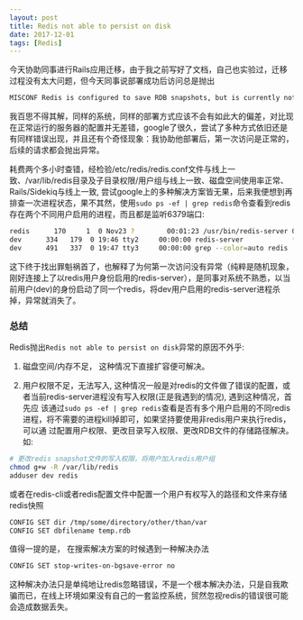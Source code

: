 ```yaml
---
layout: post
title: Redis not able to persist on disk
date: 2017-12-01
tags: [Redis]
---
```


今天协助同事进行Rails应用迁移，由于我之前写好了文档，自己也实验过，迁移过程没有太大问题，但今天同事说部署成功后访问总是抛出

```bash
MISCONF Redis is configured to save RDB snapshots, but is currently not able to persist on disk. Commands that may modify the data set are disabled. Please check Redis logs for details about the error.
```

我百思不得其解，同样的系统，同样的部署方式应该不会有如此大的偏差，对比现在正常运行的服务器的配置并无差错，google了很久，尝试了多种方式依旧还是有同样错误出现，并且还有个奇怪现象：我协助他部署后，第一次访问是正常的，后续的请求都会抛出异常。

耗费两个多小时查错，经检验/etc/redis/redis.conf文件与线上一致、/var/lib/redis目录及子目录权限/用户组与线上一致、磁盘空间使用率正常、Rails/Sidekiq与线上一致, 尝试google上的多种解决方案皆无果，后来我便想到再排查一次进程状态，果不其然，使用`sudo ps -ef | grep redis`命令查看到redis存在两个不同用户启用的进程，而且都是监听6379端口:

```bash
redis      170     1  0 Nov23 ?        00:01:23 /usr/bin/redis-server 0.0.0.0:6379
dev      334   179  0 19:46 tty2     00:00:00 redis-server            *:6379
dev      491   337  0 19:47 tty3     00:00:00 grep --color=auto redis
```

这下终于找出罪魁祸首了，也解释了为何第一次访问没有异常（纯粹是随机现象，刚好连接上了以redis用户身份启用的redis-server），是同事对系统不熟悉，以当前用户(dev)的身份启动了同一个redis，将dev用户启用的redis-server进程杀掉，异常就消失了。

### 总结

Redis抛出`Redis not able to persist on disk`异常的原因不外乎:

1. 磁盘空间/内存不足， 这种情况下直接扩容便可解决。

2. 用户权限不足，无法写入, 这种情况一般是对redis的文件做了错误的配置，或者当前redis-server进程没有写入权限(正是我遇到的情况), 遇到这种情况，首先应    该通过`sudo ps -ef | grep redis`查看是否有多个用户启用的不同redis进程，将不需要的进程kill掉即可，如果坚持要使用非redis用户来执行redis，可以通    过配置用户权限、更改目录写入权限、更改RDB文件的存储路径解决。
如:
```bash
# 更改redis snapshot文件的写入权限，将用户加入redis用户组
chmod g+w -R /var/lib/redis
adduser dev redis
```
   
或者在redis-cli或者redis配置文件中配置一个用户有权写入的路径和文件来存储redis快照

```bash
CONFIG SET dir /tmp/some/directory/other/than/var
CONFIG SET dbfilename temp.rdb
```

值得一提的是， 在搜索解决方案的时候遇到一种解决办法

```bash
CONFIG SET stop-writes-on-bgsave-error no
```
 
这种解决办法只是单纯地让redis忽略错误，不是一个根本解决办法，只是自我欺骗而已，在线上环境如果没有自己的一套监控系统，贸然忽视redis的错误很可能会造成数据丢失。
 

